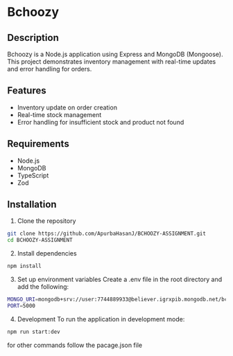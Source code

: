 # Bchoozy

## Description

Bchoozy is a Node.js application using Express and MongoDB (Mongoose). This project demonstrates inventory management with real-time updates and error handling for orders.

## Features

- Inventory update on order creation
- Real-time stock management
- Error handling for insufficient stock and product not found

## Requirements

- Node.js
- MongoDB
- TypeScript
- Zod

## Installation

1. Clone the repository

```bash
git clone https://github.com/ApurbaHasanJ/BCHOOZY-ASSIGNMENT.git
cd BCHOOZY-ASSIGNMENT 
```

2. Install dependencies

```bash
npm install
```

3. Set up environment variables
Create a .env file in the root directory and add the following:

```bash
MONGO_URI=mongodb+srv://user:7744889933@believer.igrxpib.mongodb.net/bchoozy?retryWrites=true&w=majority&appName=Believer
PORT=5000
```
4. Development
To run the application in development mode:

```bash
npm run start:dev
```
for other commands follow the pacage.json file